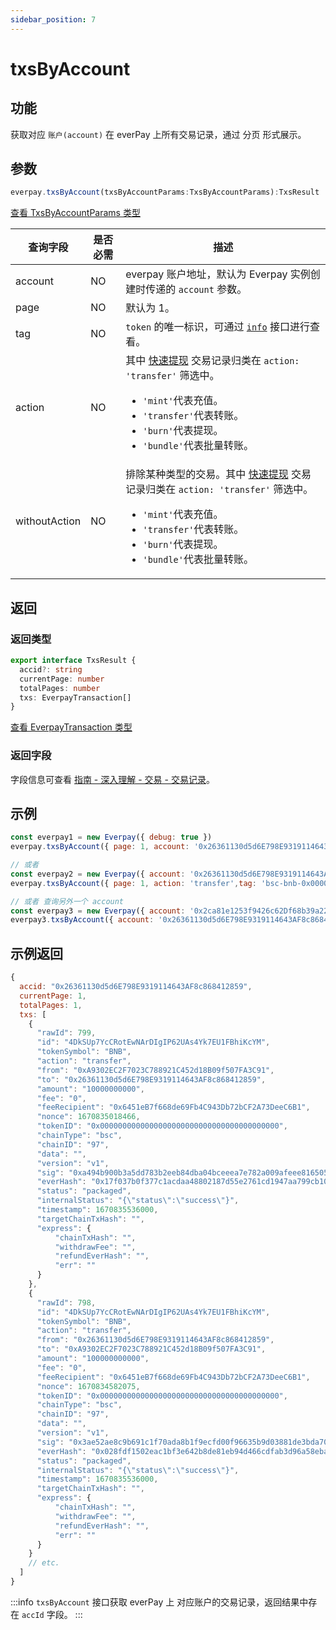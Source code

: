 ```yaml
---
sidebar_position: 7
---
```


# txsByAccount

## 功能
获取对应 `账户(account)` 在 everPay  上所有交易记录，通过 分页 形式展示。

## 参数
```ts
everpay.txsByAccount(txsByAccountParams:TxsByAccountParams):TxsResult
```
[查看 TxsByAccountParams 类型](../types#txsbyaccountparams)

|查询字段|是否必需|描述|
|---|---|---|
|account|NO|everpay 账户地址，默认为 Everpay 实例创建时传递的 `account` 参数。|
|page|NO|默认为 1。|
|tag|NO| `token` 的唯一标识，可通过 [`info`](./info.md) 接口进行查看。|
|action|NO|其中 [快速提现](../../../basic/dive/withdraw.md#快速提现) 交易记录归类在 `action: 'transfer'` 筛选中。<ul><li>`'mint'`代表充值。</li><li>`'transfer'`代表转账。</li><li>`'burn'`代表提现。</li><li>`'bundle'`代表批量转账。</li></ul>|
|withoutAction|NO|排除某种类型的交易。其中 [快速提现](../../../basic/dive/withdraw.md#快速提现) 交易记录归类在 `action: 'transfer'` 筛选中。<ul><li>`'mint'`代表充值。</li><li>`'transfer'`代表转账。</li><li>`'burn'`代表提现。</li><li>`'bundle'`代表批量转账。</li></ul>|

## 返回
### 返回类型

```ts
export interface TxsResult {
  accid?: string
  currentPage: number
  totalPages: number
  txs: EverpayTransaction[]
}
```
[查看 EverpayTransaction 类型](../types.md#everpaytransaction)

### 返回字段
字段信息可查看 [指南 - 深入理解 - 交易 - 交易记录](../../../basic/dive/transaction.md#交易记录)。

## 示例

```js
const everpay1 = new Everpay({ debug: true })
everpay.txsByAccount({ page: 1, account: '0x26361130d5d6E798E9319114643AF8c868412859', action: 'transfer', tag: 'bsc-bnb-0x0000000000000000000000000000000000000000'}).then(console.log)

// 或者
const everpay2 = new Everpay({ account: '0x26361130d5d6E798E9319114643AF8c868412859', debug: true })
everpay.txsByAccount({ page: 1, action: 'transfer',tag: 'bsc-bnb-0x0000000000000000000000000000000000000000' }).then(console.log)

// 或者 查询另外一个 account
const everpay3 = new Everpay({ account: '0x2ca81e1253f9426c62Df68b39a22A377164eeC92', debug: true })
everpay3.txsByAccount({ account: '0x26361130d5d6E798E9319114643AF8c868412859', page: 1, action: 'transfer', tag: 'bsc-bnb-0x0000000000000000000000000000000000000000'}).then(console.log)
```

## 示例返回
```js
{
  accid: "0x26361130d5d6E798E9319114643AF8c868412859",
  currentPage: 1,
  totalPages: 1,
  txs: [
    {
      "rawId": 799,
      "id": "4DkSUp7YcCRotEwNArDIgIP62UAs4Yk7EU1FBhiKcYM",
      "tokenSymbol": "BNB",
      "action": "transfer",
      "from": "0xA9302EC2F7023C788921C452d18B09f507FA3C91",
      "to": "0x26361130d5d6E798E9319114643AF8c868412859",
      "amount": "10000000000",
      "fee": "0",
      "feeRecipient": "0x6451eB7f668de69Fb4C943Db72bCF2A73DeeC6B1",
      "nonce": 1670835018466,
      "tokenID": "0x0000000000000000000000000000000000000000",
      "chainType": "bsc",
      "chainID": "97",
      "data": "",
      "version": "v1",
      "sig": "0xa494b900b3a5dd783b2eeb84dba04bceeea7e782a009afeee816505966a8436220da1c5623a5324368b362baae0683f1352e8cb0a0d7f020befa471efd3bb49a01",
      "everHash": "0x17f037b0f377c1acdaa48802187d55e2761cd1947aa799cb1047b15c0143361f",
      "status": "packaged",
      "internalStatus": "{\"status\":\"success\"}",
      "timestamp": 1670835536000,
      "targetChainTxHash": "",
      "express": {
          "chainTxHash": "",
          "withdrawFee": "",
          "refundEverHash": "",
          "err": ""
      }
    },
    {
      "rawId": 798,
      "id": "4DkSUp7YcCRotEwNArDIgIP62UAs4Yk7EU1FBhiKcYM",
      "tokenSymbol": "BNB",
      "action": "transfer",
      "from": "0x26361130d5d6E798E9319114643AF8c868412859",
      "to": "0xA9302EC2F7023C788921C452d18B09f507FA3C91",
      "amount": "100000000000",
      "fee": "0",
      "feeRecipient": "0x6451eB7f668de69Fb4C943Db72bCF2A73DeeC6B1",
      "nonce": 1670834582075,
      "tokenID": "0x0000000000000000000000000000000000000000",
      "chainType": "bsc",
      "chainID": "97",
      "data": "",
      "version": "v1",
      "sig": "0x3ae52ae8c9b691c1f70ada8b1f9ecfd00f96635b9d03881de3bda707907a2eab364fa2898fa95c67cec84e67b58dfb7f90f16a367d9165db351523c0e8f167481b",
      "everHash": "0x028fdf1502eac1bf3e642b8de81eb94d466cdfab3d96a58ebaafa09b9005aa3d",
      "status": "packaged",
      "internalStatus": "{\"status\":\"success\"}",
      "timestamp": 1670835536000,
      "targetChainTxHash": "",
      "express": {
          "chainTxHash": "",
          "withdrawFee": "",
          "refundEverHash": "",
          "err": ""
      }
    }
    // etc.
  ]
}

```

:::info
`txsByAccount` 接口获取 everPay 上 对应账户的交易记录，返回结果中存在 `accId` 字段。
:::